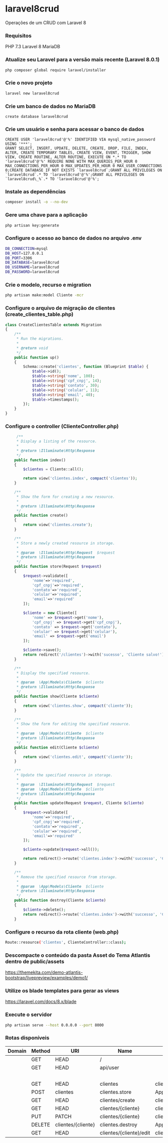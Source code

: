 # laravel8crud
Operações de um CRUD com Laravel 8

### Requisitos
PHP 7.3
Laravel 8
MariaDB

### Atualize seu Laravel para a versão mais recente (Laravel 8.0.1)
```bash 
php composer global require laravel/installer
```
### Crie o novo projeto
```bash
laravel new laravel8crud
```

### Crie um banco de dados no MariaDB
```mysql 
create database laravel8crud
```

### Crie um usuário e senha para acessar o banco de dados
```mysql 
CREATE USER 'laravel8crud'@'%' IDENTIFIED VIA mysql_native_password USING '***';
GRANT SELECT, INSERT, UPDATE, DELETE, CREATE, DROP, FILE, INDEX, ALTER, CREATE TEMPORARY TABLES, CREATE VIEW, EVENT, TRIGGER, SHOW VIEW, CREATE ROUTINE, ALTER ROUTINE, EXECUTE ON *.* TO 'laravel8crud'@'%' REQUIRE NONE WITH MAX_QUERIES_PER_HOUR 0 MAX_CONNECTIONS_PER_HOUR 0 MAX_UPDATES_PER_HOUR 0 MAX_USER_CONNECTIONS 0;CREATE DATABASE IF NOT EXISTS `laravel8crud`;GRANT ALL PRIVILEGES ON `laravel8crud`.* TO 'laravel8crud'@'%';GRANT ALL PRIVILEGES ON `laravel8crud\_%`.* TO 'laravel8crud'@'%';
```

### Instale as dependências
```bash 
composer install -o --no-dev
```

### Gere uma chave para a aplicação
```bash
php artisan key:generate
```

### Configure o acesso ao banco de dados no arquivo .env
```bash
DB_CONNECTION=mysql
DB_HOST=127.0.0.1
DB_PORT=3306
DB_DATABASE=laravel8crud
DB_USERNAME=laravel8crud
DB_PASSWORD=laravel8crud
```
### Crie o modelo, recurso e migration
```bash
php artisan make:model Cliente -mcr
```

### Configure o arquivo de migração de clientes (create_clientes_table.php)
```php 
class CreateClientesTable extends Migration
{
    /**
     * Run the migrations.
     *
     * @return void
     */
    public function up()
    {
        Schema::create('clientes', function (Blueprint $table) {
            $table->id();
            $table->string('nome', 100);
            $table->string('cpf_cnpj', 14);
            $table->string('contato', 30);
            $table->string('celular', 11);
            $table->string('email', 40);
            $table->timestamps();
        });
    }
}
```

### Configure o controller (ClienteController.php)
```php
     /**
     * Display a listing of the resource.
     *
     * @return \Illuminate\Http\Response
     */
    public function index()
    {
        $clientes = Cliente::all();

        return view('clientes.index', compact('clientes'));
    }

    /**
     * Show the form for creating a new resource.
     *
     * @return \Illuminate\Http\Response
     */
    public function create()
    {
        return view('clientes.create');
    }

    /**
     * Store a newly created resource in storage.
     *
     * @param  \Illuminate\Http\Request  $request
     * @return \Illuminate\Http\Response
     */
    public function store(Request $request)
    {
        $request->validate([
            'nome'=>'required',
            'cpf_cnpj'=>'required',
            'contato'=>'required',
            'celular'=>'required',
            'email'=>'required'
        ]);

        $cliente = new Cliente([
            'nome' => $request->get('nome'),
            'cpf_cnpj' => $request->get('cpf_cnpj'),
            'contato' => $request->get('contato'),
            'celular' => $request->get('celular'),
            'email' => $request->get('email')
        ]);

        $cliente->save();
        return redirect('/clientes')->with('sucesso', 'Cliente salvo!');
    }

    /**
     * Display the specified resource.
     *
     * @param  \App\Models\Cliente  $cliente
     * @return \Illuminate\Http\Response
     */
    public function show(Cliente $cliente)
    {
        return view('clientes.show', compact('cliente'));
    }

    /**
     * Show the form for editing the specified resource.
     *
     * @param  \App\Models\Cliente  $cliente
     * @return \Illuminate\Http\Response
     */
    public function edit(Cliente $cliente)
    {
        return view('clientes.edit', compact('cliente'));
    }

    /**
     * Update the specified resource in storage.
     *
     * @param  \Illuminate\Http\Request  $request
     * @param  \App\Models\Cliente  $cliente
     * @return \Illuminate\Http\Response
     */
    public function update(Request $request, Cliente $cliente)
    {
        $request->validate([
            'nome'=>'required',
            'cpf_cnpj'=>'required',
            'contato'=>'required',
            'celular'=>'required',
            'email'=>'required'
        ]);

        $cliente->update($request->all());

        return redirect()->route('clientes.index')->with('successo', 'Cliente atualizado com sucesso!');
    }

    /**
     * Remove the specified resource from storage.
     *
     * @param  \App\Models\Cliente  $cliente
     * @return \Illuminate\Http\Response
     */
    public function destroy(Cliente $cliente)
    {
        $cliente->delete();
        return redirect()->route('clientes.index')->with('successo', 'Cliente excluído com sucesso!');
    }
```

### Configure o recurso da rota cliente (web.php)
```bash
Route::resource('clientes', ClienteController::class);
```

### Descompacte o conteúdo da pasta Asset do Tema Atlantis dentro de public/assets
https://themekita.com/demo-atlantis-bootstrap/livepreview/examples/demo1/


### Utilize os blade templates para gerar as views
https://laravel.com/docs/8.x/blade

### Execute o servidor
```bash
php artisan serve --host 0.0.0.0 --port 8000
```

### Rotas disponíveis


| Domain | Method    | URI                     | Name             | Action                                         | Middleware |
|--------|-----------|-------------------------|------------------|------------------------------------------------|------------|
|        | GET|HEAD  | /                       |                  | Closure                                        | web        |
|        | GET|HEAD  | api/user                |                  | Closure                                        | api        |
|        |           |                         |                  |                                                | auth:api   |
|        | GET|HEAD  | clientes                | clientes.index   | App\Http\Controllers\ClienteController@index   | web        |
|        | POST      | clientes                | clientes.store   | App\Http\Controllers\ClienteController@store   | web        |
|        | GET|HEAD  | clientes/create         | clientes.create  | App\Http\Controllers\ClienteController@create  | web        |
|        | GET|HEAD  | clientes/{cliente}      | clientes.show    | App\Http\Controllers\ClienteController@show    | web        |
|        | PUT|PATCH | clientes/{cliente}      | clientes.update  | App\Http\Controllers\ClienteController@update  | web        |
|        | DELETE    | clientes/{cliente}      | clientes.destroy | App\Http\Controllers\ClienteController@destroy | web        |
|        | GET|HEAD  | clientes/{cliente}/edit | clientes.edit    | App\Http\Controllers\ClienteController@edit    | web        |
